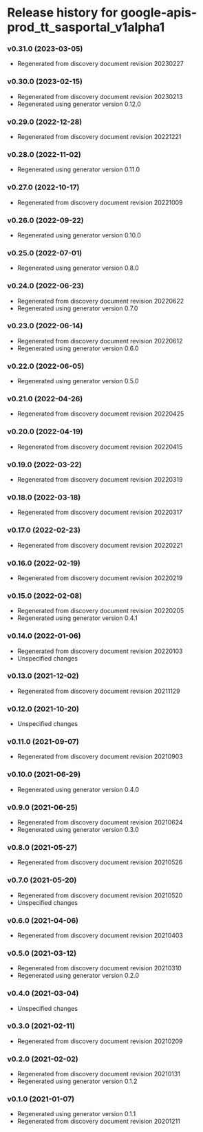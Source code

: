 # Release history for google-apis-prod_tt_sasportal_v1alpha1

### v0.31.0 (2023-03-05)

* Regenerated from discovery document revision 20230227

### v0.30.0 (2023-02-15)

* Regenerated from discovery document revision 20230213
* Regenerated using generator version 0.12.0

### v0.29.0 (2022-12-28)

* Regenerated from discovery document revision 20221221

### v0.28.0 (2022-11-02)

* Regenerated using generator version 0.11.0

### v0.27.0 (2022-10-17)

* Regenerated from discovery document revision 20221009

### v0.26.0 (2022-09-22)

* Regenerated using generator version 0.10.0

### v0.25.0 (2022-07-01)

* Regenerated using generator version 0.8.0

### v0.24.0 (2022-06-23)

* Regenerated from discovery document revision 20220622
* Regenerated using generator version 0.7.0

### v0.23.0 (2022-06-14)

* Regenerated from discovery document revision 20220612
* Regenerated using generator version 0.6.0

### v0.22.0 (2022-06-05)

* Regenerated using generator version 0.5.0

### v0.21.0 (2022-04-26)

* Regenerated from discovery document revision 20220425

### v0.20.0 (2022-04-19)

* Regenerated from discovery document revision 20220415

### v0.19.0 (2022-03-22)

* Regenerated from discovery document revision 20220319

### v0.18.0 (2022-03-18)

* Regenerated from discovery document revision 20220317

### v0.17.0 (2022-02-23)

* Regenerated from discovery document revision 20220221

### v0.16.0 (2022-02-19)

* Regenerated from discovery document revision 20220219

### v0.15.0 (2022-02-08)

* Regenerated from discovery document revision 20220205
* Regenerated using generator version 0.4.1

### v0.14.0 (2022-01-06)

* Regenerated from discovery document revision 20220103
* Unspecified changes

### v0.13.0 (2021-12-02)

* Regenerated from discovery document revision 20211129

### v0.12.0 (2021-10-20)

* Unspecified changes

### v0.11.0 (2021-09-07)

* Regenerated from discovery document revision 20210903

### v0.10.0 (2021-06-29)

* Regenerated using generator version 0.4.0

### v0.9.0 (2021-06-25)

* Regenerated from discovery document revision 20210624
* Regenerated using generator version 0.3.0

### v0.8.0 (2021-05-27)

* Regenerated from discovery document revision 20210526

### v0.7.0 (2021-05-20)

* Regenerated from discovery document revision 20210520
* Unspecified changes

### v0.6.0 (2021-04-06)

* Regenerated from discovery document revision 20210403

### v0.5.0 (2021-03-12)

* Regenerated from discovery document revision 20210310
* Regenerated using generator version 0.2.0

### v0.4.0 (2021-03-04)

* Unspecified changes

### v0.3.0 (2021-02-11)

* Regenerated from discovery document revision 20210209

### v0.2.0 (2021-02-02)

* Regenerated from discovery document revision 20210131
* Regenerated using generator version 0.1.2

### v0.1.0 (2021-01-07)

* Regenerated using generator version 0.1.1
* Regenerated from discovery document revision 20201211

